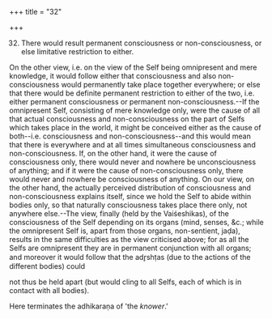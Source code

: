 +++
title = "32"

+++


32. There would result permanent consciousness or non-consciousness, or else limitative restriction to either.

On the other view, i.e. on the view of the Self being omnipresent and mere knowledge, it would follow either that consciousness and also non-consciousness would permanently take place together everywhere; or else that there would be definite permanent restriction to either of the two, i.e. either permanent consciousness or permanent non-consciousness.--If the omnipresent Self, consisting of mere knowledge only, were the cause of all that actual consciousness and non-consciousness on the part of Selfs which takes place in the world, it might be conceived either as the cause of both--i.e. consciousness and non-consciousness--and this would mean that there is everywhere and at all times simultaneous consciousness and non-consciousness. If, on the other hand, it were the cause of consciousness only, there would never and nowhere be unconsciousness of anything; and if it were the cause of non-consciousness only, there would never and nowhere be consciousness of anything. On our view, on the other hand, the actually perceived distribution of consciousness and non-consciousness explains itself, since we hold the Self to abide within bodies only, so that naturally consciousness takes place there only, not anywhere else.--The view, finally (held by the Vaiśeshikas), of the consciousness of the Self depending on its organs (mind, senses, &c.; while the omnipresent Self is, apart from those organs, non-sentient, jaḍa), results in the same difficulties as the view criticised above; for as all the Selfs are omnipresent they are in permanent conjunction with all organs; and moreover it would follow that the adr̥shṭas (due to the actions of the different bodies) could

not thus be held apart (but would cling to all Selfs, each of which is in contact with all bodies).

Here terminates the adhikaraṇa of 'the _knower_.'


